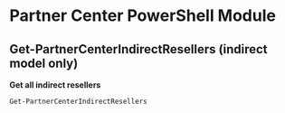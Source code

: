 # Partner Center PowerShell Module #

## Get-PartnerCenterIndirectResellers (indirect model only) ##


**Get all indirect resellers**

    Get-PartnerCenterIndirectResellers
